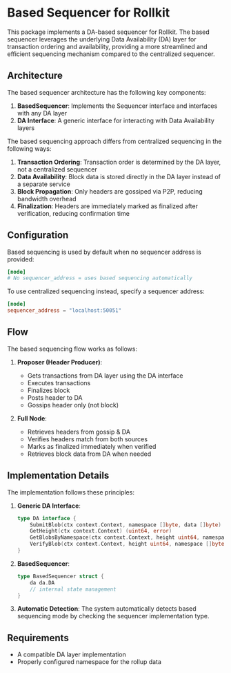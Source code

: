 # Based Sequencer for Rollkit

This package implements a DA-based sequencer for Rollkit. The based sequencer leverages the underlying Data Availability (DA) layer for transaction ordering and availability, providing a more streamlined and efficient sequencing mechanism compared to the centralized sequencer.

## Architecture

The based sequencer architecture has the following key components:

1. **BasedSequencer**: Implements the Sequencer interface and interfaces with any DA layer
2. **DA Interface**: A generic interface for interacting with Data Availability layers

The based sequencing approach differs from centralized sequencing in the following ways:

1. **Transaction Ordering**: Transaction order is determined by the DA layer, not a centralized sequencer
2. **Data Availability**: Block data is stored directly in the DA layer instead of a separate service
3. **Block Propagation**: Only headers are gossiped via P2P, reducing bandwidth overhead
4. **Finalization**: Headers are immediately marked as finalized after verification, reducing confirmation time

## Configuration

Based sequencing is used by default when no sequencer address is provided:

```toml
[node]
# No sequencer_address = uses based sequencing automatically
```

To use centralized sequencing instead, specify a sequencer address:

```toml
[node]
sequencer_address = "localhost:50051"
```

## Flow

The based sequencing flow works as follows:

1. **Proposer (Header Producer)**:
   - Gets transactions from DA layer using the DA interface
   - Executes transactions 
   - Finalizes block
   - Posts header to DA
   - Gossips header only (not block)

2. **Full Node**:
   - Retrieves headers from gossip & DA
   - Verifies headers match from both sources
   - Marks as finalized immediately when verified
   - Retrieves block data from DA when needed

## Implementation Details

The implementation follows these principles:

1. **Generic DA Interface**: 
   ```go
   type DA interface {
       SubmitBlob(ctx context.Context, namespace []byte, data []byte) (string, error)
       GetHeight(ctx context.Context) (uint64, error)
       GetBlobsByNamespace(ctx context.Context, height uint64, namespace []byte) ([][]byte, error)
       VerifyBlob(ctx context.Context, height uint64, namespace []byte, blobHash []byte) (bool, error)
   }
   ```

2. **BasedSequencer**:
   ```go
   type BasedSequencer struct {
       da da.DA
       // internal state management
   }
   ```

3. **Automatic Detection**: The system automatically detects based sequencing mode by checking the sequencer implementation type.

## Requirements

- A compatible DA layer implementation
- Properly configured namespace for the rollup data 